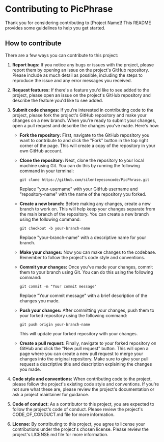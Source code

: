 # Contributing to PicPhrase

Thank you for considering contributing to [Project Name]! This README provides some guidelines to help you get started.

## How to contribute

There are a few ways you can contribute to this project:

1. **Report bugs:** If you notice any bugs or issues with the project, please report them by opening an issue on the project's GitHub repository. Please include as much detail as possible, including the steps to reproduce the issue and any error messages you received.

2. **Request features:** If there's a feature you'd like to see added to the project, please open an issue on the project's GitHub repository and describe the feature you'd like to see added.

3. **Submit code changes:** If you're interested in contributing code to the project, please fork the project's GitHub repository and make your changes on a new branch. When you're ready to submit your changes, open a pull request and describe the changes you've made. Here's how:

   - **Fork the repository:** First, navigate to the GitHub repository you want to contribute to and click the "Fork" button in the top right corner of the page. This will create a copy of the repository in your own GitHub account.

   - **Clone the repository:** Next, clone the repository to your local machine using Git. You can do this by running the following command in your terminal:

     ```
     git clone https://github.com/silenteyesoncode/PicPhrase.git
     ```

     Replace "your-username" with your GitHub username and "repository-name" with the name of the repository you forked.

   - **Create a new branch:** Before making any changes, create a new branch to work on. This will help keep your changes separate from the main branch of the repository. You can create a new branch using the following command:

     ```
     git checkout -b your-branch-name
     ```

     Replace "your-branch-name" with a descriptive name for your branch.

   - **Make your changes:** Now you can make changes to the codebase. Remember to follow the project's code style and conventions.

   - **Commit your changes:** Once you've made your changes, commit them to your branch using Git. You can do this using the following command:

     ```
     git commit -m "Your commit message"
     ```

     Replace "Your commit message" with a brief description of the changes you made.

   - **Push your changes:** After committing your changes, push them to your forked repository using the following command:

     ```
     git push origin your-branch-name
     ```

     This will update your forked repository with your changes.

   - **Create a pull request:** Finally, navigate to your forked repository on GitHub and click the "New pull request" button. This will open a page where you can create a new pull request to merge your changes into the original repository. Make sure to give your pull request a descriptive title and description explaining the changes you made.

4. **Code style and conventions:** When contributing code to the project, please follow the project's existing code style and conventions. If you're not sure what these are, please review the project's documentation or ask a project maintainer for guidance.

5. **Code of conduct:** As a contributor to this project, you are expected to follow the project's code of conduct. Please review the project's CODE_OF_CONDUCT.md file for more information.

6. **License:** By contributing to this project, you agree to license your contributions under the project's chosen license. Please review the project's LICENSE.md file for more information.
